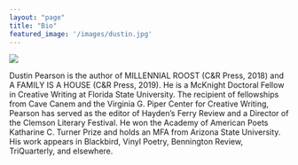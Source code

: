 ```yaml
---
layout: "page"
title: "Bio"
featured_image: '/images/dustin.jpg'
---
```


![]({{site.baseurl}}/images/dustin.jpg)

Dustin Pearson is the author of MILLENNIAL ROOST (C&R Press, 2018) and A FAMILY IS A HOUSE (C&R Press, 2019). He is a McKnight Doctoral Fellow in Creative Writing at Florida State University. The recipient of fellowships from Cave Canem and the Virginia G. Piper Center for Creative Writing, Pearson has served as the editor of Hayden’s Ferry Review and a Director of the Clemson Literary Festival. He won the Academy of American Poets Katharine C. Turner Prize and holds an MFA from Arizona State University. His work appears in Blackbird, Vinyl Poetry, Bennington Review, TriQuarterly, and elsewhere.
